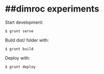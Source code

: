 ##dimroc experiments
======

Start development:

```shell
$ grunt serve
```

Build dist/ folder with:

```shell
$ grunt build
```

Deploy with:

```shell
$ grunt deploy
```

